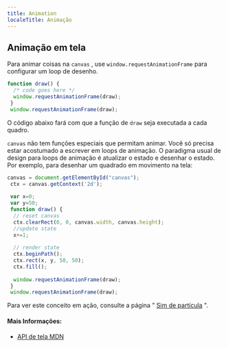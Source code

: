 ```yaml
---
title: Animation
localeTitle: Animação
---
```

## Animação em tela

Para animar coisas na `canvas` , use `window.requestAnimationFrame` para configurar um loop de desenho.

```js
function draw() { 
  /* code goes here */ 
  window.requestAnimationFrame(draw); 
 } 
 window.requestAnimationFrame(draw); 
```

O código abaixo fará com que a função de `draw` seja executada a cada quadro.

`canvas` não tem funções especiais que permitam animar. Você só precisa estar acostumado a escrever em loops de animação. O paradigma usual de design para loops de animação é atualizar o estado e desenhar o estado. Por exemplo, para desenhar um quadrado em movimento na tela:

```js
canvas = document.getElementById("canvas"); 
 ctx = canvas.getContext('2d'); 
 
 var x=0; 
 var y=50; 
 function draw() { 
  // reset canvas 
  ctx.clearRect(0, 0, canvas.width, canvas.height); 
  //update state 
  x+=1; 
 
  // render state 
  ctx.beginPath(); 
  ctx.rect(x, y, 50, 50); 
  ctx.fill(); 
 
  window.requestAnimationFrame(draw); 
 } 
 window.requestAnimationFrame(draw); 
```

Para ver este conceito em ação, consulte a página " [Sim de partícula](/articles/canvas/particle-sim) ".

#### Mais Informações:

*   [API de tela MDN](https://developer.mozilla.org/en-US/docs/Web/API/Canvas_API)